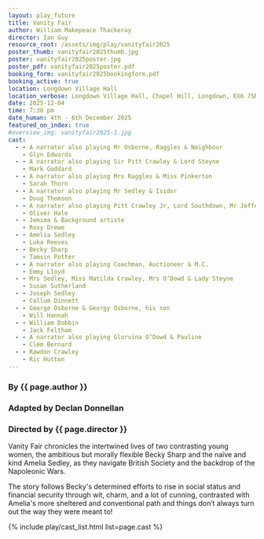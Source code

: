 ```yaml
---
layout: play_future
title: Vanity Fair
author: William Makepeace Thackeray
director: Ian Guy
resource_root: /assets/img/play/vanityfair2025
poster_thumb: vanityfair2025thumb.jpg
poster: vanityfair2025poster.jpg
poster_pdf: vanityfair2025poster.pdf
booking_form: vanityfair2025bookingform.pdf
booking_active: true
location: Longdown Village Hall
location_verbose: Longdown Village Hall, Chapel Hill, Longdown, EX6 7SN
date: 2025-12-04
time: 7:30 pm
date_human: 4th - 6th December 2025
featured_on_index: true
#overview_img: vanityfair2025-1.jpg
cast:
  - - A narrator also playing Mr Osborne, Raggles & Neighbour
    - Glyn Edwards
  - - A narrator also playing Sir Pitt Crawley & Lord Steyne
    - Mark Goddard
  - - A narrator also playing Mrs Raggles & Miss Pinkerton
    - Sarah Thorn
  - - A narrator also playing Mr Sedley & Isidor
    - Doug Thomson
  - - A narrator also playing Pitt Crawley Jr, Lord Southdown, Mr Jefferson-Jones & Mr Moss
    - Oliver Hale
  - - Jemima & Background artiste
    - Roxy Drewe
  - - Amelia Sedley
    - Luka Reeves
  - - Becky Sharp
    - Tamsin Potter
  - - A narrator also playing Coachman, Auctioneer & M.C.
    - Emmy Lloyd
  - - Mrs Sedley, Miss Matilda Crawley, Mrs O’Dowd & Lady Steyne
    - Susan Sutherland
  - - Joseph Sedley
    - Callum Dinnett
  - - George Osborne & Georgy Osborne, his son
    - Will Hannah
  - - William Dobbin
    - Jack Feltham
  - - A narrator also playing Glorvina O’Dowd & Pauline
    - Clém Bernard
  - - Rawdon Crawley
    - Ric Hutton
---
```


### By {{ page.author }}
### Adapted by Declan Donnellan
### Directed by {{ page.director }}

Vanity Fair chronicles the intertwined lives of two contrasting young women, the
ambitious but morally flexible Becky Sharp and the naïve and kind Amelia Sedley,
as they navigate British Society and the backdrop of the Napoleonic Wars.

The story follows Becky's determined efforts to rise in social status and
financial security through wit, charm, and a lot of cunning, contrasted with
Amelia's more sheltered and conventional path and things don’t always turn out
the way they were meant to!

{% include play/cast_list.html list=page.cast %}
